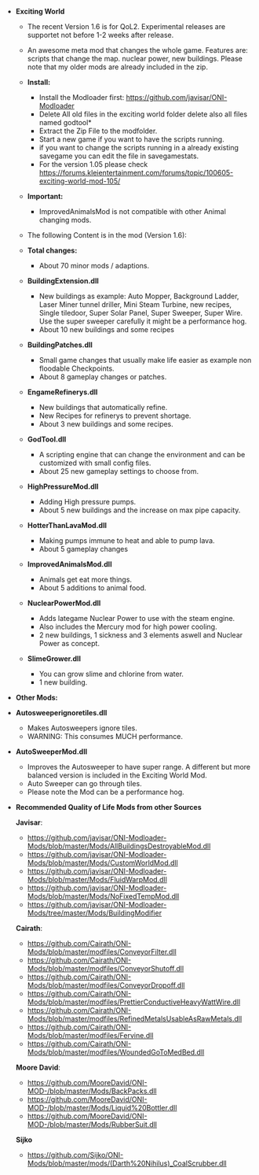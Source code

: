 - **Exciting World** 
    - The recent Version 1.6 is for QoL2. Experimental releases are supportet not before 1-2 weeks after release.
    - An awesome meta mod that changes the whole game. Features are: scripts that change the map. nuclear power, new buildings. Please note that my older mods are already included in the zip.
        
    
    
    - **Install:**
        - Install the Modloader first:  https://github.com/javisar/ONI-Modloader
        - Delete All old files in the exciting world folder delete also all files named godtool*
        - Extract the Zip File to the modfolder.
        - Start a new game if you want to have the scripts running.
        - if you want to change the scripts running in a already existing savegame you can edit the file in savegamestats.
        - For the version 1.05 please check https://forums.kleientertainment.com/forums/topic/100605-exciting-world-mod-105/

    - **Important:**
        - ImprovedAnimalsMod is not compatible with other Animal changing mods.
        
        
    - The following Content is in the mod (Version 1.6):
     
    - **Total changes:** 
      - About 70 minor mods / adaptions.
   
    - **BuildingExtension.dll** 
    
      - New buildings as example: 	Auto Mopper, Background Ladder, Laser Miner tunnel driller, Mini Steam Turbine, new recipes, Single tiledoor, Super Solar Panel, Super Sweeper, Super Wire. Use the super sweeper carefully it might be a performance hog.
      - About 10 new buildings and some recipes
  
  
    - **BuildingPatches.dll**
      - Small game changes that usually make life easier as example non floodable Checkpoints.
      - About 8 gameplay changes or patches.  

    - **EngameRefinerys.dll**
      - New buildings that automatically refine.
      - New Recipes for refinerys to prevent shortage.
      - About 3 new buildings and some recipes.
   
    - **GodTool.dll** 
      - A scripting engine that can change the environment and can be customized with small config files.
      - About 25 new gameplay settings to choose from. 
  
    - **HighPressureMod.dll**
      - Adding High pressure pumps.
      - About 5 new buildings and the increase on max pipe capacity.
   
    - **HotterThanLavaMod.dll** 
      - Making pumps immune to heat and able to pump lava.
      - About 5 gameplay changes
  
    - **ImprovedAnimalsMod.dll**
      - Animals get eat more things.
      - About 5 additions to animal food.
  
    - **NuclearPowerMod.dll**
      - Adds lategame Nuclear Power to use with the steam engine.
      - Also includes the Mercury mod for high power cooling.
      - 2 new buildings, 1 sickness and 3 elements aswell and Nuclear Power as concept.
    
    - **SlimeGrower.dll**
      - You can grow slime and chlorine from water.
      - 1 new building.

    

- **Other Mods:**

- **Autosweeperignoretiles.dll**
    - Makes Autosweepers ignore tiles.
    - WARNING: This consumes MUCH performance.

- **AutoSweeperMod.dll**
    
    - Improves the Autosweeper to have super range. A different but more balanced version is included in the Exciting World Mod.
    - Auto Sweeper can go through tiles.
    - Please note the Mod can be a performance hog.


- **Recommended Quality of Life Mods from other Sources**

    **Javisar**: 
    - https://github.com/javisar/ONI-Modloader-Mods/blob/master/Mods/AllBuildingsDestroyableMod.dll
    - https://github.com/javisar/ONI-Modloader-Mods/blob/master/Mods/CustomWorldMod.dll
    - https://github.com/javisar/ONI-Modloader-Mods/blob/master/Mods/FluidWarpMod.dll
    - https://github.com/javisar/ONI-Modloader-Mods/blob/master/Mods/NoFixedTempMod.dll
    - https://github.com/javisar/ONI-Modloader-Mods/tree/master/Mods/BuildingModifier
    
    **Cairath**: 
    - https://github.com/Cairath/ONI-Mods/blob/master/modfiles/ConveyorFilter.dll
    - https://github.com/Cairath/ONI-Mods/blob/master/modfiles/ConveyorShutoff.dll
    - https://github.com/Cairath/ONI-Mods/blob/master/modfiles/ConveyorDropoff.dll
    - https://github.com/Cairath/ONI-Mods/blob/master/modfiles/PrettierConductiveHeavyWattWire.dll
    - https://github.com/Cairath/ONI-Mods/blob/master/modfiles/RefinedMetalsUsableAsRawMetals.dll
    - https://github.com/Cairath/ONI-Mods/blob/master/modfiles/Fervine.dll
    - https://github.com/Cairath/ONI-Mods/blob/master/modfiles/WoundedGoToMedBed.dll
    
    **Moore David**: 
    - https://github.com/MooreDavid/ONI-MOD-/blob/master/Mods/BackPacks.dll
    - https://github.com/MooreDavid/ONI-MOD-/blob/master/Mods/Liquid%20Bottler.dll
    - https://github.com/MooreDavid/ONI-MOD-/blob/master/Mods/RubberSuit.dll
    
    **Sijko**
    - https://github.com/Sijko/ONI-Mods/blob/master/mods/(Darth%20Nihilus)_CoalScrubber.dll
